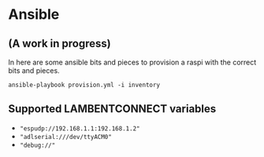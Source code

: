 # Ansible

## (A work in progress)

In here are some ansible bits and pieces to provision a raspi with the correct bits and pieces.

```
ansible-playbook provision.yml -i inventory
```

## Supported LAMBENTCONNECT variables

- `"espudp://192.168.1.1:192.168.1.2"`
- `"adlserial:///dev/ttyACM0"`
- `"debug://"`